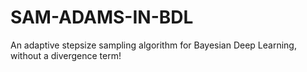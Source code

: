 # SAM-ADAMS-IN-BDL

An adaptive stepsize sampling algorithm for Bayesian Deep Learning, without a divergence term!
